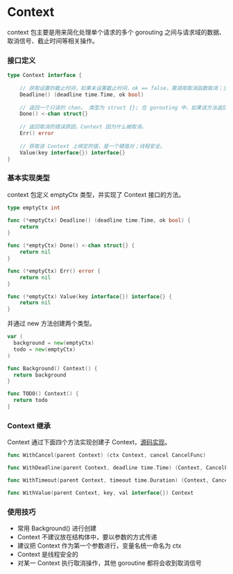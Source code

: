 # Context
context 包主要是用来简化处理单个请求的多个 gorouting 之间与请求域的数据、取消信号、截止时间等相关操作。


### 接口定义
```go
type Context interface {
    
    // 获取设置的截止时间，如果未设置截止时间，ok == false，需调用取消函数取消；当到达截止时间，Context 会自动发起取消请求。
    Deadline() (deadline time.Time, ok bool) 
    
    // 返回一个只读的 chan， 类型为 struct {}; 在 gorouting 中，如果该方法返回的 chan 可以读取，就意味着 parent context 发起了取消请求，应该进行清理操作。
    Done() <-chan struct{}
  
    // 返回取消的错误原因，Context 因为什么被取消。
    Err() error
    
    // 获取该 Context 上绑定的值，是一个键值对；线程安全。
    Value(key interface{}) interface{}
}
```

###  基本实现类型
context 包定义 emptyCtx 类型，并实现了 Context 接口的方法。

```go
type emptyCtx int

func (*emptyCtx) Deadline() (deadline time.Time, ok bool) {
	return
}

func (*emptyCtx) Done() <-chan struct{} {
	return nil
}

func (*emptyCtx) Err() error {
	return nil
}

func (*emptyCtx) Value(key interface{}) interface{} {
	return nil
}
```

并通过 new 方法创建两个类型。
```go
var (
  background = new(emptyCtx)
  todo = new(emptyCtx)
)

func Background() Context() {
  return background
}

func TODO() Context() {
  return todo
}
```

### Context 继承
Context 通过下面四个方法实现创建子 Context，[源码实现](https://tip.golang.org/src/context/context.go)。
```go
func WithCancel(parent Context) (ctx Context, cancel CancelFunc)

func WithDeadline(parent Context, deadline time.Time) (Context, CancelFunc)

func WithTimeout(parent Context, timeout time.Duration) (Context, CancelFunc)

func WithValue(parent Context, key, val interface{}) Context
```

### 使用技巧
* 常用 Background() 进行创建
* Context 不建议放在结构体中，要以参数的方式传递
* 建议把 Context 作为第一个参数进行，变量名统一命名为 ctx
* Context 是线程安全的
* 对某一 Context 执行取消操作，其他 goroutine 都将会收到取消信号
